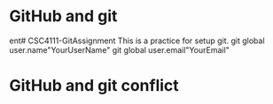 # GitHub and git
ent# CSC4111-GitAssignment
This is a practice for setup git.
git global user.name"YourUserName"
git global user.email"YourEmail"

# GitHub and git conflict
